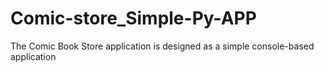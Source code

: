 # Comic-store_Simple-Py-APP
The Comic Book Store application is designed as a simple console-based application
